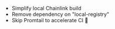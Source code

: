 - Simplify local Chainlink build
- Remove dependency on "local-registry"
- Skip Promtail to accelerate CI 🚀